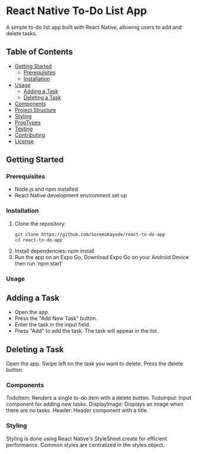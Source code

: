 # React Native To-Do List App

A simple to-do list app built with React Native, allowing users to add and delete tasks.

## Table of Contents
- [Getting Started](#getting-started)
  - [Prerequisites](#prerequisites)
  - [Installation](#installation)
- [Usage](#usage)
  - [Adding a Task](#adding-a-task)
  - [Deleting a Task](#deleting-a-task)
- [Components](#components)
- [Project Structure](#project-structure)
- [Styling](#styling)
- [PropTypes](#proptypes)
- [Testing](#testing)
- [Contributing](#contributing)
- [License](#license)

## Getting Started

### Prerequisites
- Node.js and npm installed
- React Native development environment set up

### Installation
1. Clone the repository:
   ```bash
   git clone https://github.com/SoremiKayode/react-to-do-app
   cd react-to-do-app

2. Install dependencies: npm install
3. Run the app on an Expo Go, Download Expo Go on your Android Device then run  'npm start'

### Usage
## Adding a Task
- Open the app.
- Press the "Add New Task" button.
- Enter the task in the input field.
- Press "Add" to add the task.
The task will appear in the list.

## Deleting a Task
Open the app.
Swipe left on the task you want to delete.
Press the delete button.

### Components
TodoItem: Renders a single to-do item with a delete button.
TodoInput: Input component for adding new tasks.
DisplayImage: Displays an image when there are no tasks.
Header: Header component with a title.

### Styling
Styling is done using React Native's StyleSheet.create for efficient performance. Common styles are centralized in the styles object.
